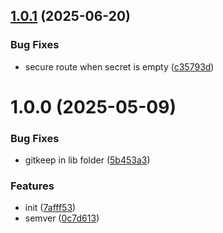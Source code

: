 ## [1.0.1](https://github.com/konzentrik/kirby-autopublish/compare/v1.0.0...v1.0.1) (2025-06-20)


### Bug Fixes

* secure route when secret is empty ([c35793d](https://github.com/konzentrik/kirby-autopublish/commit/c35793dbd987dfc79eeb80c15a153b86d0d8d6e1))

# 1.0.0 (2025-05-09)


### Bug Fixes

* gitkeep in lib folder ([5b453a3](https://github.com/konzentrik/kirby-autopublish/commit/5b453a3e599ad2111ed4102f5b79909d094f64ef))


### Features

* init ([7afff53](https://github.com/konzentrik/kirby-autopublish/commit/7afff53f419ae41f8554cc1dea98aa308cc3ed79))
* semver ([0c7d613](https://github.com/konzentrik/kirby-autopublish/commit/0c7d613a8ba2279e544e70c511fa9dd069fe88d4))
